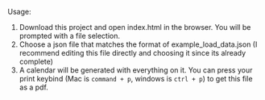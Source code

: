 Usage:

1. Download this project and open index.html in the browser. You will be prompted with a file selection.
2. Choose a json file that matches the format of example_load_data.json (I recommend editing this file directly and choosing it since its already complete)
3. A calendar will be generated with everything on it. You can press your print keybind (Mac is `command + p`, windows is `ctrl + p`) to get this file as a pdf.
